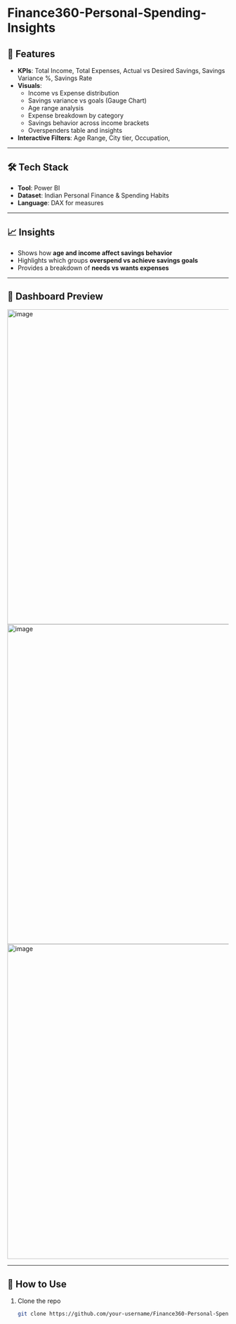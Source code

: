 # Finance360-Personal-Spending-Insights

## 🚀 Features
- **KPIs**: Total Income, Total Expenses, Actual vs Desired Savings, Savings Variance %, Savings Rate
- **Visuals**:
  - Income vs Expense distribution
  - Savings variance vs goals (Gauge Chart)
  - Age range analysis
  - Expense breakdown by category
  - Savings behavior across income brackets
  - Overspenders table and insights
- **Interactive Filters**: Age Range, City tier, Occupation, 

---

## 🛠️ Tech Stack
- **Tool**: Power BI  
- **Dataset**: Indian Personal Finance & Spending Habits
- **Language**: DAX for measures  

---

## 📈 Insights
- Shows how **age and income affect savings behavior**  
- Highlights which groups **overspend vs achieve savings goals**  
- Provides a breakdown of **needs vs wants expenses**  

---

## 📸 Dashboard Preview

<img width="1307" height="717" alt="image" src="https://github.com/user-attachments/assets/1bcec32f-f290-4648-8dd6-cd34f7dd9f3f" />

<img width="1292" height="728" alt="image" src="https://github.com/user-attachments/assets/8e183da4-3aab-4356-855c-f2e6e43e6b66" />

<img width="1302" height="717" alt="image" src="https://github.com/user-attachments/assets/eaab88ab-7951-4f0a-b104-54f19f9c30a4" />


---

## 📌 How to Use
1. Clone the repo  
   ```bash
   git clone https://github.com/your-username/Finance360-Personal-Spending-Insights.git
